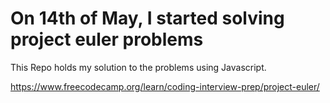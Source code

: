 # On 14th of May, I started solving project euler problems

 This Repo holds my solution to the problems using Javascript.

https://www.freecodecamp.org/learn/coding-interview-prep/project-euler/
